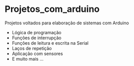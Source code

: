 # Projetos_com_arduino
Projetos voltados para elaboração de sistemas com Arduino

- Lógica de programação
- Funções de interrupção
- Funções de leitura e escrita na Serial
- Laços de repetição
- Aplicação com sensores
- E muito mais ...
